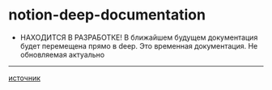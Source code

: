 # notion-deep-documentation
* НАХОДИТСЯ В РАЗРАБОТКЕ! В ближайшем будущем документация будет перемещена прямо в deep. Это временная документация. Не обновляемая актуально


---
[источник](https://ivansglazunov.notion.site/documentation-83e8d1fc18e644b6a66ff05cd3a2e157 "https://ivansglazunov.notion.site/documentation-83e8d1fc18e644b6a66ff05cd3a2e157")